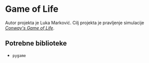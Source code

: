 # Game of Life
Autor projekta je Luka Marković. Cilj projekta je pravljenje simulacije [*Conway's Game of Life*](https://en.wikipedia.org/wiki/Conway%27s_Game_of_Life).

## Potrebne biblioteke
- `pygame`
